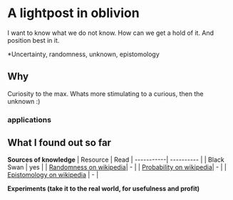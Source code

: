 # A lightpost in oblivion
I want to know what we do not know. How can we get a hold of it. And position best in it.

*Uncertainty, randomness, unknown, epistomology

## Why
Curiosity to the max. Whats more stimulating to a curious, then the unknown :)

### applications

## What I found out so far
**Sources of knowledge**
| Resource | Read |
-----------| ---------- |
| Black Swan | yes |
| [Randomness on wikipedia](https://en.wikipedia.org/wiki/Randomness)| - |
| [Probability on wikipedia](https://en.wikipedia.org/wiki/Probability)| - |
| [Epistomology on wikipedia](https://en.wikipedia.org/wiki/Epistemology) | - |

**Experiments (take it to the real world, for usefulness and profit)**

